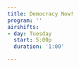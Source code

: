 ```yaml
---
title: Democracy Now!
program: ''
airshifts:
- day: Tuesday
  start: 5:00p
  duration: '1:00'

---
```

